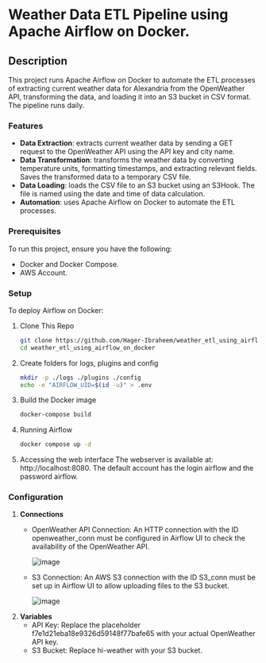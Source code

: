 # Weather Data ETL Pipeline using Apache Airflow on Docker.

## Description
This project runs Apache Airflow on Docker to automate the ETL processes of extracting current weather data for Alexandria from the OpenWeather API, transforming the data, and loading it into an S3 bucket in CSV format. The pipeline runs daily.

### Features
- **Data Extraction**: extracts current weather data by sending a GET request to the OpenWeather API using the API key and city name.
- **Data Transformation**: transforms the weather data by converting temperature units, formatting timestamps, and extracting relevant fields. Saves the transformed data to a temporary CSV file.
- **Data Loading**: loads the CSV file to an S3 bucket using an S3Hook. The file is named using the date and time of data calculation.
- **Automation**: uses Apache Airflow on Docker to automate the ETL processes.
  
### Prerequisites
To run this project, ensure you have the following:
- Docker and Docker Compose.
- AWS Account.

### Setup
To deploy Airflow on Docker:
1. Clone This Repo
   ```bash
   git clone https://github.com/Hager-Ibraheem/weather_etl_using_airflow_on_docker.git
   cd weather_etl_using_airflow_on_docker
   ```
2. Create folders for logs, plugins and config
   ```bash
   mkdir -p ./logs ./plugins ./config
   echo -e "AIRFLOW_UID=$(id -u)" > .env
   ```
3. Build the Docker image
   ```bash
   docker-compose build
   ```
4. Running Airflow
   ```bash
   docker compose up -d
   ```
5. Accessing the web interface
   The webserver is available at: http://localhost:8080. The default account has the login airflow and the password airflow.

### Configuration
1. **Connections**
   - OpenWeather API Connection: An HTTP connection with the ID openweather_conn must be configured in Airflow UI to check the availability of the OpenWeather API.
     
     ![image](https://github.com/user-attachments/assets/d2f9f15e-9bcf-4c55-adc6-027d57ddebf1)
   - S3 Connection: An AWS S3 connection with the ID S3_conn must be set up in Airflow UI to allow uploading files to the S3 bucket.
     
     ![image](https://github.com/user-attachments/assets/78aa2c32-d9a9-4f70-b5ac-30f26763bac0)
2. **Variables**
   - API Key: Replace the placeholder f7e1d21eba18e9326d59148f77bafe65 with your actual OpenWeather API key.
   - S3 Bucket: Replace hi-weather with your S3 bucket.
